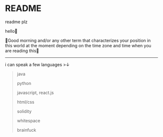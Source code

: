 # README
readme plz

hello👋

🔆Good morning and/or any other term that characterizes your position in this world at the moment depending on the time zone and time when you are reading this🌝
__________________________________________________________________________________
i can speak a few languages >↓

>java
>
>python
>
>javascript, react.js
>
>html/css
>
>solidity
>
>whitespace
>
>brainfuck
